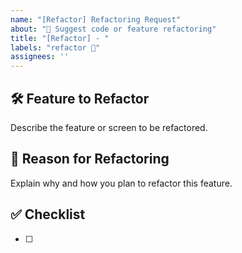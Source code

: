 ```yaml
---
name: "[Refactor] Refactoring Request"
about: "🎨 Suggest code or feature refactoring"
title: "[Refactor] - "
labels: "refactor 🎨"
assignees: ''
---
```


## 🛠️ Feature to Refactor
Describe the feature or screen to be refactored.

## 📝 Reason for Refactoring
Explain why and how you plan to refactor this feature.

## ✅ Checklist
- [ ]
